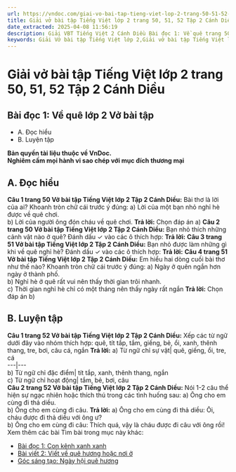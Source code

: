 ```yaml
---
url: https://vndoc.com/giai-vo-bai-tap-tieng-viet-lop-2-trang-50-51-52-tap-2-canh-dieu-321494
title: Giải vở bài tập Tiếng Việt lớp 2 trang 50, 51, 52 Tập 2 Cánh Diều - VnDoc.com
date_extracted: 2025-04-08 11:56:19
description: Giải VBT Tiếng Việt 2 Cánh Diều Bài đọc 1: Về quê trang 50 được biên soạn nhằm giúp các em HS học tập tốt môn Tiếng Việt lớp 2 Cánh Diều. Mời các bạn tham khảo.
keywords: Giải Vở bài tập Tiếng Việt lớp 2,Giải vở bài tập Tiếng Việt lớp 2 trang 50 Tập 2 Cánh Diều,Giải Bài đọc 1 Về quê lớp 4 Vở bài tập,Bài 31 Em yêu quê hương lớp 2 Vở bài tập,Giải VBT Tiếng Việt lớp 2 Tập 2 trang 50 Cánh Diều,Giải Bài đọc 1 Về quê lớp 2 Cánh Diều,Giải vbt Tiếng Việt lớp 2
---
```


# Giải vở bài tập Tiếng Việt lớp 2 trang 50, 51, 52 Tập 2 Cánh Diều
## **Bài đọc 1: Về quê lớp 2 Vở bài tập**
  * A. Đọc hiểu
  * B. Luyện tập

**Bản quyền tài liệu thuộc về VnDoc.**  
**Nghiêm cấm mọi hành vi sao chép với mục đích thương mại**
## **A. Đọc hiểu**
**Câu 1 trang 50 Vở bài tập Tiếng Việt lớp 2 Tập 2 Cánh Diều:** Bài thơ là lời của ai? Khoanh tròn chữ cái trước ý đúng:
a\) Lời của một bạn nhỏ nghỉ hè được về quê chơi.  
b\) Lời của người ông đón cháu về quê chơi.
**Trả lời:**
Chọn đáp án a\)
**Câu 2 trang 50 Vở bài tập Tiếng Việt lớp 2 Tập 2 Cánh Diều:** Bạn nhỏ thích những cảnh vật nào ở quê? Đánh dấu ✓ vào các ô thích hợp:
**Trả lời:**
**Câu 3 trang 51 Vở bài tập Tiếng Việt lớp 2 Tập 2 Cánh Diều:** Bạn nhỏ được làm những gì khi về quê nghỉ hè? Đánh dấu ✓ vào các ô thích hợp:
**Trả lời:**
**Câu 4 trang 51 Vở bài tập Tiếng Việt lớp 2 Tập 2 Cánh Diều:** Em hiểu hai dòng cuối bài thơ như thế nào? Khoanh tròn chữ cái trước ý đúng:
a\) Ngày ở quên ngắn hơn ngày ở thành phố.  
b\) Nghỉ hè ở quê rất vui nên thấy thời gian trôi nhanh.  
c\) Thời gian nghỉ hè chỉ có một tháng nên thấy ngày rất ngắn
**Trả lời:**
Chọn đáp án b\)
## **B. Luyện tập**
**Câu 1 trang 52 Vở bài tập Tiếng Việt lớp 2 Tập 2 Cánh Diều:** Xếp các từ ngữ dưới đây vào nhóm thích hợp:
quê, tít tắp, tắm, giếng, bẻ, ổi, xanh, thênh thang, tre, bơi, câu cá, ngắn
**Trả lời:**
a\) Từ ngữ chỉ sự vật| quê, giếng, ổi, tre, cá  
---|---  
b\) Từ ngữ chỉ đặc điểm| tít tắp, xanh, thênh thang, ngắn  
c\) Từ ngữ chỉ hoạt động| tắm, bẻ, bơi, câu  
**Câu 2 trang 52 Vở bài tập Tiếng Việt lớp 2 Tập 2 Cánh Diều:** Nói 1-2 câu thể hiện sự ngạc nhiên hoặc thích thú trong các tình huống sau:
a\) Ông cho em cùng đi thả diều.  
b\) Ông cho em cùng đi câu.
**Trả lời:**
a\) Ông cho em cùng đi thả diều: Ôi, cháu được đi thả diều với ông ư?  
b\) Ông cho em cùng đi câu: Thích quá, vậy là cháu được đi câu với ông rồi\!
Xem thêm các bài Tìm bài trong mục này khác:
  * [Bài đọc 1: Con kênh xanh xanh](</giai-vo-bai-tap-tieng-viet-lop-2-trang-52-tap-2-canh-dieu-321495>)
  * [Bài viết 2: Viết về quê hương hoặc nơi ở](</giai-vo-bai-tap-tieng-viet-lop-2-trang-53-tap-2-canh-dieu-321496>)
  * [Góc sáng tạo: Ngày hội quê hương](</giai-vo-bai-tap-tieng-viet-lop-2-trang-54-tap-2-canh-dieu-321497>)

